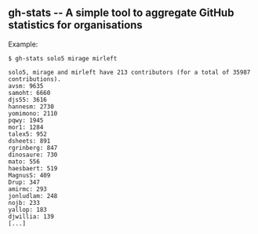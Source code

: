 ## gh-stats -- A simple tool to aggregate GitHub statistics for organisations

Example:

```
$ gh-stats solo5 mirage mirleft

solo5, mirage and mirleft have 213 contributors (for a total of 35987 contributions).
avsm: 9635
samoht: 6660
djs55: 3616
hannesm: 2730
yomimono: 2110
pqwy: 1945
mor1: 1284
talex5: 952
dsheets: 891
rgrinberg: 847
dinosaure: 730
mato: 556
haesbaert: 519
MagnusS: 409
Drup: 347
amirmc: 293
jonludlam: 248
nojb: 233
yallop: 183
djwillia: 139
[...]
```
